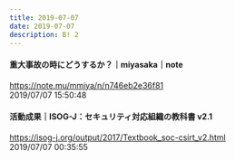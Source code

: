```yaml
---
title: 2019-07-07
date: 2019-07-07
description: B! 2
---
```


#### 重大事故の時にどうするか？｜miyasaka｜note
https://note.mu/mmiya/n/n746eb2e36f81<br>
2019/07/07 15:50:48<br>


#### 活動成果｜ISOG-J：セキュリティ対応組織の教科書 v2.1
https://isog-j.org/output/2017/Textbook_soc-csirt_v2.html<br>
2019/07/07 00:35:55<br>


